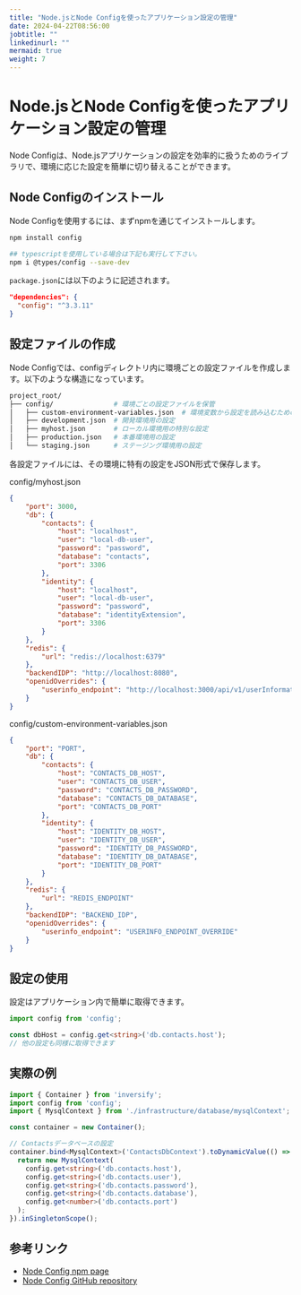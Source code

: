 ```yaml
---
title: "Node.jsとNode Configを使ったアプリケーション設定の管理"
date: 2024-04-22T08:56:00
jobtitle: ""
linkedinurl: ""
mermaid: true
weight: 7
---
```


# Node.jsとNode Configを使ったアプリケーション設定の管理

Node Configは、Node.jsアプリケーションの設定を効率的に扱うためのライブラリで、環境に応じた設定を簡単に切り替えることができます。

## Node Configのインストール

Node Configを使用するには、まずnpmを通じてインストールします。

```bash
npm install config

## typescriptを使用している場合は下記も実行して下さい。
npm i @types/config --save-dev
```

`package.json`には以下のように記述されます。

```json
"dependencies": {
  "config": "^3.3.11"
}
```

## 設定ファイルの作成

Node Configでは、configディレクトリ内に環境ごとの設定ファイルを作成します。以下のような構造になっています。

```bash
project_root/
├── config/               # 環境ごとの設定ファイルを保管
│   ├── custom-environment-variables.json  # 環境変数から設定を読み込むためのファイル
│   ├── development.json  # 開発環境用の設定
│   ├── myhost.json       # ローカル環境用の特別な設定
│   ├── production.json   # 本番環境用の設定
│   └── staging.json      # ステージング環境用の設定
```

各設定ファイルには、その環境に特有の設定をJSON形式で保存します。

config/myhost.json

```json
{
    "port": 3000,
    "db": {
        "contacts": {
            "host": "localhost",
            "user": "local-db-user",
            "password": "password",
            "database": "contacts",
            "port": 3306
        },
        "identity": {
            "host": "localhost",
            "user": "local-db-user",
            "password": "password",
            "database": "identityExtension",
            "port": 3306
        }
    },
    "redis": {
        "url": "redis://localhost:6379"
    },
    "backendIDP": "http://localhost:8080",
    "openidOverrides": {
        "userinfo_endpoint": "http://localhost:3000/api/v1/userInformation/enrich"
    }
}
```

config/custom-environment-variables.json

```json
{
    "port": "PORT",
    "db": {
        "contacts": {
            "host": "CONTACTS_DB_HOST",
            "user": "CONTACTS_DB_USER",
            "password": "CONTACTS_DB_PASSWORD",
            "database": "CONTACTS_DB_DATABASE",
            "port": "CONTACTS_DB_PORT"
        },
        "identity": {
            "host": "IDENTITY_DB_HOST",
            "user": "IDENTITY_DB_USER",
            "password": "IDENTITY_DB_PASSWORD",
            "database": "IDENTITY_DB_DATABASE",
            "port": "IDENTITY_DB_PORT"
        }
    },
    "redis": {
        "url": "REDIS_ENDPOINT"
    },
    "backendIDP": "BACKEND_IDP",
    "openidOverrides": {
        "userinfo_endpoint": "USERINFO_ENDPOINT_OVERRIDE"
    }    
}
```

## 設定の使用

設定はアプリケーション内で簡単に取得できます。

```typescript
import config from 'config';

const dbHost = config.get<string>('db.contacts.host');
// 他の設定も同様に取得できます

```

## 実際の例

```typescript
import { Container } from 'inversify';
import config from 'config';
import { MysqlContext } from './infrastructure/database/mysqlContext';

const container = new Container();

// Contactsデータベースの設定
container.bind<MysqlContext>('ContactsDbContext').toDynamicValue(() => {
  return new MysqlContext(
    config.get<string>('db.contacts.host'),
    config.get<string>('db.contacts.user'),
    config.get<string>('db.contacts.password'),
    config.get<string>('db.contacts.database'),
    config.get<number>('db.contacts.port')
  );
}).inSingletonScope();


```

## 参考リンク

- [Node Config npm page](https://chat.openai.com/c/9cba7467-7141-454a-a429-908e166a869c#:~:text=Node%20Config%20npm%20page)
- [Node Config GitHub repository](https://github.com/node-config/node-config)
